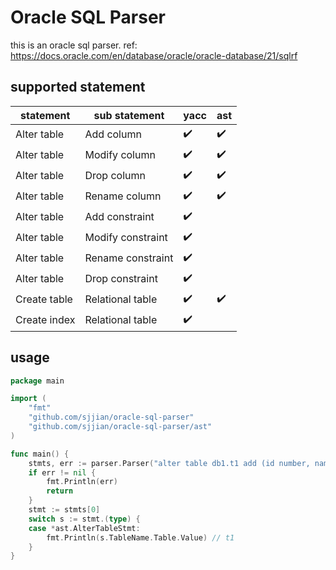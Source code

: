 # Oracle SQL Parser
this is an oracle sql parser. ref: https://docs.oracle.com/en/database/oracle/oracle-database/21/sqlrf

## supported statement
|statement| sub statement |yacc|ast|
|----|----|----|----|
|Alter table|Add column| :heavy_check_mark:|:heavy_check_mark:|
|Alter table|Modify column| :heavy_check_mark:|:heavy_check_mark:|
|Alter table|Drop column| :heavy_check_mark:|:heavy_check_mark:|
|Alter table|Rename column| :heavy_check_mark:|:heavy_check_mark:|
|Alter table|Add constraint| :heavy_check_mark:| |
|Alter table|Modify constraint| :heavy_check_mark:| |
|Alter table|Rename constraint| :heavy_check_mark:| |
|Alter table|Drop constraint| :heavy_check_mark:| |
|Create table|Relational table|:heavy_check_mark:|:heavy_check_mark:|
|Create index|Relational table|:heavy_check_mark:| |
## usage
```go
package main

import (
	"fmt"
	"github.com/sjjian/oracle-sql-parser"
	"github.com/sjjian/oracle-sql-parser/ast"
)

func main() {
	stmts, err := parser.Parser("alter table db1.t1 add (id number, name varchar2(255))")
	if err != nil {
		fmt.Println(err)
		return
	}
	stmt := stmts[0]
	switch s := stmt.(type) {
	case *ast.AlterTableStmt:
		fmt.Println(s.TableName.Table.Value) // t1
	}
}
```
